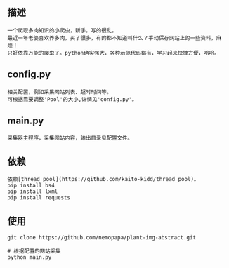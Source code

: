 ## 描述
    一个爬取多肉知识的小爬虫，新手，写的很乱。
    最近一年老婆喜欢养多肉，买了很多，有的都不知道叫什么？手动保存网站上的一些资料，麻烦！
    只好依靠万能的爬虫了。python确实强大，各种示范代码都有，学习起来快捷方便，哈哈。

## config.py
    相关配置，例如采集网站列表、超时时间等。
    可根据需要调整'Pool'的大小,详情见'config.py'。

## main.py
    采集器主程序，采集网站内容，输出目录见配置文件。

## 依赖
    依赖[thread_pool](https://github.com/kaito-kidd/thread_pool)。
    pip install bs4
    pip install lxml
    pip install requests
    
## 使用
    git clone https://github.com/nemopapa/plant-img-abstract.git

    # 根据配置的网站采集
    python main.py
